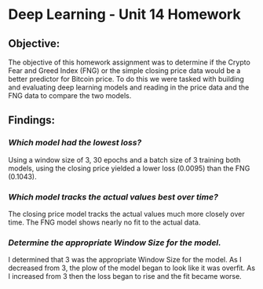 # **Deep Learning - Unit 14 Homework**
## **Objective:**
The objective of this homework assignment was to determine if the Crypto Fear and Greed Index (FNG) or the simple closing price data would be a better predictor for Bitcoin price. To do this we were tasked with building and evaluating deep learning models and reading in the price data and the FNG data to compare the two models. 
## **Findings:**
### *Which model had the lowest loss?*
Using a window size of 3, 30 epochs and a batch size of 3 training both models, using the closing price yielded a lower loss (0.0095) than the FNG (0.1043).
### *Which model tracks the actual values best over time?*
The closing price model tracks the actual values much more closely over time. The FNG model shows nearly no fit to the actual data. 
### *Determine the appropriate Window Size for the model.*
I determined that 3 was the appropriate Window Size for the model. As I decreased from 3, the plow of the model began to look like it was overfit. As I increased from 3 then the loss began to rise and the fit became worse. 